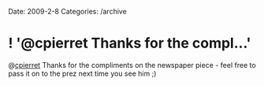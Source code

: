 Date: 2009-2-8
Categories: /archive

# ! '@cpierret Thanks for the compl...'

@<a href="http://twitter.com/cpierret">cpierret</a> Thanks for the compliments on the newspaper piece - feel free to pass it on to the prez next time you see him ;)
